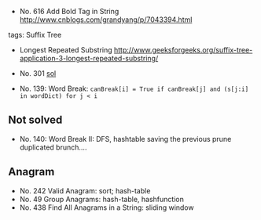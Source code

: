 * No. 616 Add Bold Tag in String
    http://www.cnblogs.com/grandyang/p/7043394.html

tags: Suffix Tree
* Longest Repeated Substring
    http://www.geeksforgeeks.org/suffix-tree-application-3-longest-repeated-substring/

* No. 301 [sol](https://discuss.leetcode.com/topic/34875/easy-short-concise-and-fast-java-dfs-3-ms-solution)

* No. 139: Word Break: `canBreak[i] = True if canBreak[j] and (s[j:i] in wordDict) for j < i`

## Not solved
* No. 140: Word Break II: DFS, hashtable saving the previous prune duplicated brunch....

## Anagram
* No. 242 Valid Anagram: sort; hash-table
* No. 49  Group Anagrams: hash-table, hashfunction
* No. 438 Find All Anagrams in a String: sliding window
